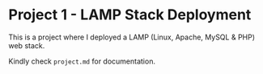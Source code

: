 # Project 1 - LAMP Stack Deployment
This is a project where I deployed a LAMP (Linux, Apache, MySQL & PHP) web stack.

Kindly check `project.md` for documentation.

